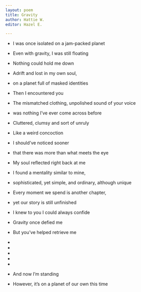 ```yaml
---
layout: poem
title: Gravity
author: Hattie W.
editor: Hazel E.

---
```

* I was once isolated on a jam-packed planet
* Even with gravity, I was still floating
* Nothing could hold me down
* Adrift and lost in my own soul,
* on a planet full of masked identities

* Then I encountered you

* The mismatched clothing, unpolished sound of your voice
* was nothing I’ve ever come across before
* Cluttered, clumsy and sort of unruly
* Like a weird concoction

* I should’ve noticed sooner
* that there was more than what meets the eye
* My soul reflected right back at me
* I found a mentality similar to mine,
* sophisticated, yet simple, and ordinary, although unique

* Every moment we spend is another chapter,
* yet our story is still unfinished
* I knew to you I could always confide
* Gravity once defied me
* But you’ve helped retrieve me
* 
* 
* 
* 
* 
* And now I’m standing
* However, it’s on a planet of our own this time
